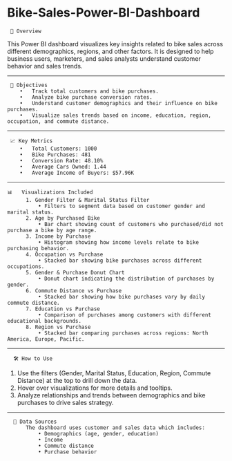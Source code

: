 # Bike-Sales-Power-BI-Dashboard

     📌 Overview
This Power BI dashboard visualizes key insights related to bike sales across different demographics, regions, and other factors. It is designed to help business users, marketers, and sales analysts understand customer   behavior and sales trends.
________________________________________
     🎯 Objectives
        •	Track total customers and bike purchases.
        •	Analyze bike purchase conversion rates.
        •	Understand customer demographics and their influence on bike purchases.
        •	Visualize sales trends based on income, education, region, occupation, and commute distance.
________________________________________
     📈 Key Metrics
        •	Total Customers: 1000
        •	Bike Purchases: 481
        •	Conversion Rate: 48.10%
        •	Average Cars Owned: 1.44
        •	Average Income of Buyers: $57.96K
________________________________________
    📊   Visualizations Included
          1. Gender Filter & Marital Status Filter
              •	Filters to segment data based on customer gender and marital status.
          2. Age by Purchased Bike
              •	Bar chart showing count of customers who purchased/did not purchase a bike by age range.
          3. Income by Purchase
              •	Histogram showing how income levels relate to bike purchasing behavior.
          4. Occupation vs Purchase
              •	Stacked bar showing bike purchases across different occupations.
          5. Gender & Purchase Donut Chart
              •	Donut chart indicating the distribution of purchases by gender.
          6. Commute Distance vs Purchase
              •	Stacked bar showing how bike purchases vary by daily commute distance.
          7. Education vs Purchase
              •	Comparison of purchases among customers with different educational backgrounds.
          8. Region vs Purchase
              •	Stacked bar comparing purchases across regions: North America, Europe, Pacific.
________________________________________
      🛠️ How to Use
  1.	Use the filters (Gender, Marital Status, Education, Region, Commute Distance) at the top to drill down the data.
  2.	Hover over visualizations for more details and tooltips.
  3.	Analyze relationships and trends between demographics and bike purchases to drive sales strategy.
________________________________________
      📎 Data Sources
          The dashboard uses customer and sales data which includes:
              •	Demographics (age, gender, education)
              •	Income
              •	Commute distance
              •	Purchase behavior

